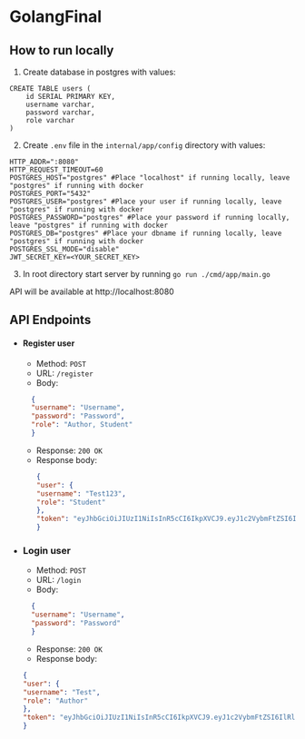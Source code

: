 # GolangFinal

## How to run locally

1. Create database in postgres with values:
```postgresql
CREATE TABLE users (
    id SERIAL PRIMARY KEY,
    username varchar,
    password varchar,
    role varchar
)
```
2. Create ```.env``` file in the ```internal/app/config``` directory with values:
```env
HTTP_ADDR=":8080"
HTTP_REQUEST_TIMEOUT=60
POSTGRES_HOST="postgres" #Place "localhost" if running locally, leave "postgres" if running with docker
POSTGRES_PORT="5432"
POSTGRES_USER="postgres" #Place your user if running locally, leave "postgres" if running with docker 
POSTGRES_PASSWORD="postgres" #Place your password if running locally, leave "postgres" if running with docker
POSTGRES_DB="postgres" #Place your dbname if running locally, leave "postgres" if running with docker
POSTGRES_SSL_MODE="disable"
JWT_SECRET_KEY=<YOUR_SECRET_KEY>
```
3. In root directory start server by running ```go run ./cmd/app/main.go```

API will be available at http://localhost:8080

## API Endpoints
- #### Register user
  - Method: ```POST```
  - URL: ```/register```
  - Body:
  ```json
    {
    "username": "Username",
    "password": "Password",
    "role": "Author, Student"
    }
   ```
  - Response: ```200 OK```
  - Response body:
    ```json
    {
    "user": {
    "username": "Test123",
    "role": "Student"
    },
    "token": "eyJhbGciOiJIUzI1NiIsInR5cCI6IkpXVCJ9.eyJ1c2VybmFtZSI6IlRlc3QxMjMifQ.LQWBueEQFGcjaEayZ9JFT5rEwXgMpzk_ppm2ttYYoaw"
    }
    ```
- ### Login user
    - Method: ```POST```
    - URL: ```/login```
    - Body:
  ```json
    {
    "username": "Username",
    "password": "Password"
    }
   ```
    - Response: ```200 OK```
    - Response body: 
    ```json
    {
    "user": {
    "username": "Test",
    "role": "Author"
    },
    "token": "eyJhbGciOiJIUzI1NiIsInR5cCI6IkpXVCJ9.eyJ1c2VybmFtZSI6IlRlc3QifQ.1Pf_RQJP7UeXyLfAoM-abeA4M5IOj7ntPBG_mEfXML4"
    }
    ```

